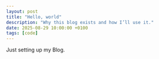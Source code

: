 ```yaml
---
layout: post
title: "Hello, world"
description: "Why this blog exists and how I’ll use it."
date: 2025-08-29 10:00:00 +0100
tags: [code]
---
```


Just setting up my Blog.